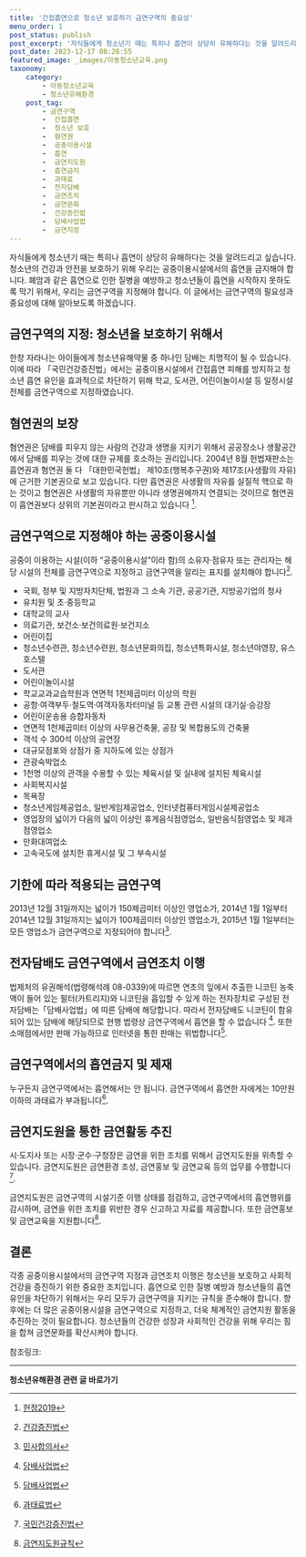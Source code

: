 ```yaml
---
title: '간접흡연으로 청소년 보호하기 금연구역의 중요성'
menu_order: 1
post_status: publish
post_excerpt: '자식들에게 청소년기 때는 특히나 흡연이 상당히 유해하다는 것을 알려드리고 싶습니다. 청소년의 건강과 안전을 보호하기 위해 우리는 공중이용시설에서의 흡연을 금지해야 합니다. 폐암과 같은 흡연으로 인한 질병을 예방하고 청소년들이 흡연을 시작하지 못하도록 막기 위해서, 우리는 금연구역을 지정해야 합니다. 이 글에서는 금연구역의 필요성과 중요성에 대해 알아보도록 하겠습니다.'
post_date: 2023-12-17 08:26:55
featured_image: _images/아동청소년교육.png
taxonomy:
    category:
        - 아동청소년교육
        - 청소년유해환경
    post_tag:
        - 금연구역
        -  간접흡연
        -  청소년 보호
        -  혐연권
        -  공중이용시설
        -  흡연
        -  금연지도원
        -  흡연금지
        -  과태료
        -  전자담배
        -  금연조치
        -  금연문화
        -  건강증진법
        -  담배사업법
        -  금연지정
---
```




자식들에게 청소년기 때는 특히나 흡연이 상당히 유해하다는 것을 알려드리고 싶습니다. 청소년의 건강과 안전을 보호하기 위해 우리는 공중이용시설에서의 흡연을 금지해야 합니다. 폐암과 같은 흡연으로 인한 질병을 예방하고 청소년들이 흡연을 시작하지 못하도록 막기 위해서, 우리는 금연구역을 지정해야 합니다. 이 글에서는 금연구역의 필요성과 중요성에 대해 알아보도록 하겠습니다.

## 금연구역의 지정: 청소년을 보호하기 위해서

한창 자라나는 아이들에게 청소년유해약물 중 하나인 담배는 치명적이 될 수 있습니다. 이에 따라 「국민건강증진법」에서는 공중이용시설에서 간접흡연 피해를 방지하고 청소년 흡연 유인을 효과적으로 차단하기 위해 학교, 도서관, 어린이놀이시설 등 일정시설 전체를 금연구역으로 지정하였습니다.


## 혐연권의 보장

혐연권은 담배를 피우지 않는 사람의 건강과 생명을 지키기 위해서 공공장소나 생활공간에서 담배를 피우는 것에 대한 규제를 호소하는 권리입니다. 2004년 8월 헌법재판소는 흡연권과 혐연권 둘 다 「대한민국헌법」 제10조(행복추구권)와 제17조(사생활의 자유)에 근거한 기본권으로 보고 있습니다. 다만 흡연권은 사생활의 자유를 실질적 핵으로 하는 것이고 혐연권은 사생활의 자유뿐만 아니라 생명권에까지 연결되는 것이므로 혐연권이 흡연권보다 상위의 기본권이라고 판시하고 있습니다 [^1].

## 금연구역으로 지정해야 하는 공중이용시설

공중이 이용하는 시설(이하 “공중이용시설”이라 함)의 소유자·점유자 또는 관리자는 해당 시설의 전체를 금연구역으로 지정하고 금연구역을 알리는 표지를 설치해야 합니다[^2].

- 국회, 정부 및 지방자치단체, 법원과 그 소속 기관, 공공기관, 지방공기업의 청사
- 유치원 및 초·중등학교
- 대학교의 교사
- 의료기관, 보건소·보건의료원·보건지소
- 어린이집
- 청소년수련관, 청소년수련원, 청소년문화의집, 청소년특화시설, 청소년야영장, 유스호스텔
- 도서관
- 어린이놀이시설
- 학교교과교습학원과 연면적 1천제곱미터 이상의 학원
- 공항·여객부두·철도역·여객자동차터미널 등 교통 관련 시설의 대기실·승강장
- 어린이운송용 승합자동차
- 연면적 1천제곱미터 이상의 사무용건축물, 공장 및 복합용도의 건축물
- 객석 수 300석 이상의 공연장
- 대규모점포와 상점가 중 지하도에 있는 상점가
- 관광숙박업소 
- 1천명 이상의 관객을 수용할 수 있는 체육시설 및 실내에 설치된 체육시설
- 사회복지시설
- 목욕장
- 청소년게임제공업소, 일반게임제공업소, 인터넷컴퓨터게임시설제공업소
- 영업장의 넓이가 다음의 넓이 이상인 휴게음식점영업소, 일반음식점영업소 및 제과점영업소
- 만화대여업소
- 고속국도에 설치한 휴게시설 및 그 부속시설

## 기한에 따라 적용되는 금연구역

2013년 12월 31일까지는 넓이가 150제곱미터 이상인 영업소가, 2014년 1월 1일부터 2014년 12월 31일까지는 넓이가 100제곱미터 이상인 영업소가, 2015년 1월 1일부터는 모든 영업소가 금연구역으로 지정되어야 합니다[^3].

## 전자담배도 금연구역에서 금연조치 이행

법제처의 유권해석(법령해석례 08-0339)에 따르면 연초의 잎에서 추출한 니코틴 농축액이 들어 있는 필터(카트리지)와 니코틴을 흡입할 수 있게 하는 전자장치로 구성된 전자담배는「담배사업법」에 따른 담배에 해당합니다. 따라서 전자담배도 니코틴이 함유되어 있는 담배에 해당되므로 현행 법령상 금연구역에서 흡연을 할 수 없습니다 [^4]. 또한 소매점에서만 판매 가능하므로 인터넷을 통한 판매는 위법합니다[^4].

## 금연구역에서의 흡연금지 및 제재

누구든지 금연구역에서는 흡연해서는 안 됩니다. 금연구역에서 흡연한 자에게는 10만원 이하의 과태료가 부과됩니다[^5].

## 금연지도원을 통한 금연활동 추진

시·도지사 또는 시장·군수·구청장은 금연을 위한 조치를 위해서 금연지도원을 위촉할 수 있습니다. 금연지도원은 금연환경 조성, 금연홍보 및 금연교육 등의 업무를 수행합니다[^6].

금연지도원은 금연구역의 시설기준 이행 상태를 점검하고, 금연구역에서의 흡연행위를 감시하며, 금연을 위한 조치를 위반한 경우 신고하고 자료를 제공합니다. 또한 금연홍보 및 금연교육을 지원합니다[^7].

## 결론

각종 공중이용시설에서의 금연구역 지정과 금연조치 이행은 청소년을 보호하고 사회적 건강을 증진하기 위한 중요한 조치입니다. 흡연으로 인한 질병 예방과 청소년들의 흡연 유인을 차단하기 위해서는 우리 모두가 금연구역을 지키는 규칙을 준수해야 합니다. 향후에는 더 많은 공중이용시설을 금연구역으로 지정하고, 더욱 체계적인 금연지원 활동을 추진하는 것이 필요합니다. 청소년들의 건강한 성장과 사회적인 건강을 위해 우리는 힘을 합쳐 금연문화를 확산시켜야 합니다.

참조링크:
[^1]: [헌정2019](https://example.com/헌정2019)
[^2]: [건강증진법](https://example.com/건강증진법)
[^3]: [민사합의서](https://example.com/민사합의서)
[^4]: [담배사업법](https://example.com/담배사업법)
[^5]: [과태료법](https://example.com/과태료법)
[^6]: [국민건강증진법](https://example.com/국민건강증진법)
[^7]: [금연지도원규칙](https://example.com/금연지도원규칙)
<!-- wp:separator -->
<hr class="wp-block-separator has-alpha-channel-opacity"/>
<!-- /wp:separator -->

<!-- wp:group {"backgroundColor":"base","layout":{"type":"constrained"}} -->
<div class="wp-block-group has-base-background-color has-background"><!-- wp:paragraph {"align":"center","fontSize":"medium"} -->
<p class="has-text-align-center has-large-font-size"><strong>청소년유해환경 관련 글 바로가기</strong></p>
<!-- /wp:paragraph -->


<!-- wp:latest-posts
{"categories":[{"id":34708,"count":19,"description":"","link":"https://uknowlaw.com/category/%ec%b2%ad%ec%86%8c%eb%85%84%ec%9c%a0%ed%95%b4%ed%99%98%ea%b2%bd/","name":"청소년유해환경","slug":"청소년유해환경","taxonomy":"category","parent":0,"meta":[],"_links":{"self":[{"href":"https://uknowlaw.com/wp-json/wp/v2/categories/34708"}],"collection":[{"href":"https://uknowlaw.com/wp-json/wp/v2/categories"}],"about":[{"href":"https://uknowlaw.com/wp-json/wp/v2/taxonomies/category"}],"wp:post_type":[{"href":"https://uknowlaw.com/wp-json/wp/v2/posts?categories=34708"}],"curies":[{"name":"wp","href":"https://api.w.org/{rel}","templated":true}]}}],"postsToShow":100,"excerptLength":28,"postLayout":"grid","columns":2,"featuredImageAlign":"left","featuredImageSizeSlug":"large","fontSize":"small"} /--></div>
<!-- /wp:group -->